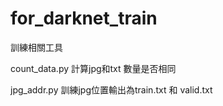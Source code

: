 # for_darknet_train
訓練相關工具

count_data.py 計算jpg和txt 數量是否相同

jpg_addr.py 訓練jpg位置輸出為train.txt 和 valid.txt
